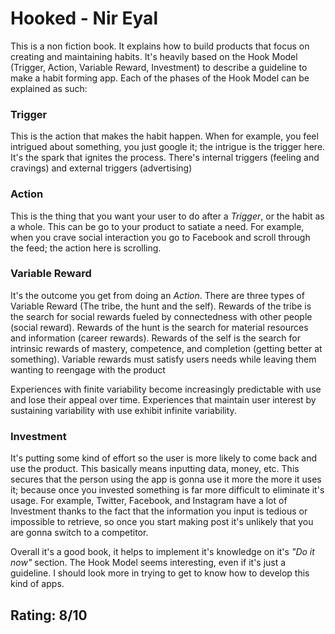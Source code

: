 # Hooked - Nir Eyal

This is a non fiction book. It explains how to build products that focus on creating and maintaining habits. It's heavily based on the Hook Model (Trigger, Action, Variable Reward, Investment) to describe a guideline to make a habit forming app. Each of the phases of the Hook Model can be explained as such: 

### Trigger
This is the action that makes the habit happen. When for example, you feel intrigued about something, you just google it; the intrigue is the trigger here. It's the spark that ignites the process. There's internal triggers (feeling and cravings) and external triggers (advertising)

### Action
This is the thing that you want your user to do after a *Trigger*, or the habit as a whole. This can be go to your product to satiate a need. For example, when you crave social interaction you go to Facebook and scroll through the feed; the action here is scrolling.  

### Variable Reward
It's the outcome you get from doing an *Action*. There are three types of Variable Reward (The tribe, the hunt and the self). Rewards of the tribe is the search for social rewards fueled by connectedness with other people (social reward). Rewards of the hunt is the search for material resources and information (career rewards). Rewards of the self is the search for intrinsic rewards of mastery, competence, and completion (getting better at something). Variable rewards must satisfy users needs while leaving them wanting to reengage with the product

Experiences with finite variability become increasingly predictable with use and lose their appeal over time. Experiences that maintain user interest by sustaining variability with use exhibit infinite variability. 

### Investment
It's putting some kind of effort so the user is more likely to come back and use the product. This basically means inputting data, money, etc. This secures that the person using the app is gonna use it more the more it uses it; because once you invested something is far more difficult to eliminate it's usage. For example, Twitter, Facebook, and Instagram have a lot of Investment thanks to the fact that the information you input is tedious or impossible to retrieve, so once you start making post it's unlikely that you are gonna switch to a competitor.  

Overall it's a good book, it helps to implement it's knowledge on it's *"Do it now"* section. The Hook Model seems interesting, even if it's just a guideline. I should look more in trying to get to know how to develop this kind of apps.

## Rating: 8/10